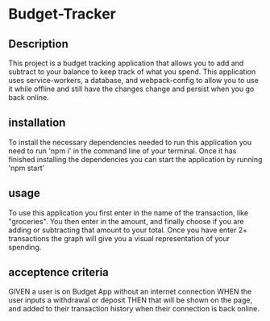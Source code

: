 # Budget-Tracker

## Description
This project is a budget tracking application that allows you to add and subtract to your balance to keep track of what you spend. This application uses service-workers, a database, and webpack-config to allow you to use it while offline and still have the changes change and persist when you go back online.

## installation
To install the necessary dependencies needed to run this application you need to run 'npm i' in the command line of your terminal. Once it has finished installing the dependencies you can start the application by running 'npm start'

## usage
To use this application you first enter in the name of the transaction, like "groceries". You then enter in the amount, and finally choose if you are adding or subtracting that amount to your total. Once you have enter 2+ transactions the graph will give you a visual representation of your spending.

## acceptence criteria
GIVEN a user is on Budget App without an internet connection
WHEN the user inputs a withdrawal or deposit
THEN that will be shown on the page, and added to their transaction history when their connection is back online.
